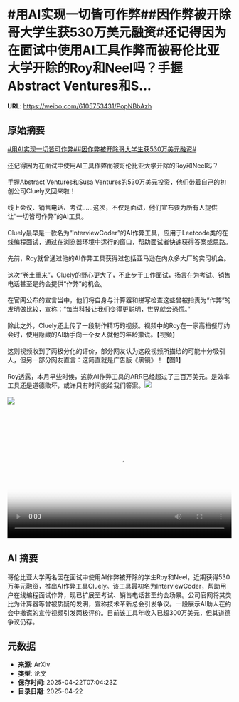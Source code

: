 # #用AI实现一切皆可作弊##因作弊被开除哥大学生获530万美元融资#还记得因为在面试中使用AI工具作弊而被哥伦比亚大学开除的Roy和Neel吗？手握Abstract Ventures和S...

**URL**: https://weibo.com/6105753431/PopNBbAzh

## 原始摘要

<a href="https://m.weibo.cn/search?containerid=231522type%3D1%26t%3D10%26q%3D%23%E7%94%A8AI%E5%AE%9E%E7%8E%B0%E4%B8%80%E5%88%87%E7%9A%86%E5%8F%AF%E4%BD%9C%E5%BC%8A%23&amp;extparam=%23%E7%94%A8AI%E5%AE%9E%E7%8E%B0%E4%B8%80%E5%88%87%E7%9A%86%E5%8F%AF%E4%BD%9C%E5%BC%8A%23" data-hide=""><span class="surl-text">#用AI实现一切皆可作弊#</span></a><a href="https://m.weibo.cn/search?containerid=231522type%3D1%26t%3D10%26q%3D%23%E5%9B%A0%E4%BD%9C%E5%BC%8A%E8%A2%AB%E5%BC%80%E9%99%A4%E5%93%A5%E5%A4%A7%E5%AD%A6%E7%94%9F%E8%8E%B7530%E4%B8%87%E7%BE%8E%E5%85%83%E8%9E%8D%E8%B5%84%23&amp;extparam=%23%E5%9B%A0%E4%BD%9C%E5%BC%8A%E8%A2%AB%E5%BC%80%E9%99%A4%E5%93%A5%E5%A4%A7%E5%AD%A6%E7%94%9F%E8%8E%B7530%E4%B8%87%E7%BE%8E%E5%85%83%E8%9E%8D%E8%B5%84%23" data-hide=""><span class="surl-text">#因作弊被开除哥大学生获530万美元融资#</span></a><br><br>还记得因为在面试中使用AI工具作弊而被哥伦比亚大学开除的Roy和Neel吗？<br><br>手握Abstract Ventures和Susa Ventures的530万美元投资，他们带着自己的初创公司Cluely又回来啦！<br><br>线上会议、销售电话、考试……这次，不仅是面试，他们宣布要为所有人提供让“一切皆可作弊”的AI工具。<br><br>Cluely最早是一款名为“InterviewCoder”的AI作弊工具，应用于Leetcode类的在线编程面试，通过在浏览器环境中运行的窗口，帮助面试者快速获得答案或思路。<br><br>先前，Roy就曾通过他的AI作弊工具获得过包括亚马逊在内众多大厂的实习机会。<br><br>这次“卷土重来”，Cluely的野心更大了，不止步于工作面试，扬言在为考试、销售电话甚至是约会提供“作弊”的机会。<br><br>在官网公布的宣言当中，他们将自身与计算器和拼写检查这些曾被指责为“作弊”的发明做比较，宣称：“每当科技让我们变得更聪明，世界就会恐慌。”<br><br>除此之外，Cluely还上传了一段制作精巧的视频。视频中的Roy在一家高档餐厅约会时，使用隐藏的AI助手向一个女人就他的年龄撒谎。【视频】<br><br>这则视频收到了两极分化的评价，部分网友认为这段视频所描绘的可能十分吸引人，但另一部分网友直言：这简直就是广告版《黑镜》！【图1】<br><br>Roy透露，本月早些时候，这款AI作弊工具的ARR已经超过了三百万美元。是效率工具还是道德败坏，或许只有时间能给我们答案。<img style="" src="https://tvax3.sinaimg.cn/large/006Fd7o3ly1i0pf34qzo5j30zk0k0dgn.jpg" referrerpolicy="no-referrer"><br><br><img style="" src="https://tvax3.sinaimg.cn/large/006Fd7o3gy1i0pewlxpdkj30t00xkdu7.jpg" referrerpolicy="no-referrer"><br><br><br clear="both"><div style="clear: both"></div><video controls="controls" poster="https://tvax1.sinaimg.cn/orj480/006Fd7o3ly1i0pf3407pxj30zk0k0dgn.jpg" style="width: 100%"><source src="https://f.video.weibocdn.com/o0/0PpcXdqblx08nFqEcoF201041200xL1s0E010.mp4?label=mp4_720p&amp;template=1280x720.25.0&amp;ori=0&amp;ps=1CwnkDw1GXwCQx&amp;Expires=1745308964&amp;ssig=98s8ptDT%2FJ&amp;KID=unistore,video"><source src="https://f.video.weibocdn.com/o0/289OudyAlx08nFqDBFyE01041200hlyS0E010.mp4?label=mp4_hd&amp;template=852x480.25.0&amp;ori=0&amp;ps=1CwnkDw1GXwCQx&amp;Expires=1745308964&amp;ssig=1Oj3n9w%2Bpc&amp;KID=unistore,video"><source src="https://f.video.weibocdn.com/o0/2yoYdYETlx08nFqCMaHC01041200bllG0E010.mp4?label=mp4_ld&amp;template=640x360.25.0&amp;ori=0&amp;ps=1CwnkDw1GXwCQx&amp;Expires=1745308964&amp;ssig=N6cwQtdCeN&amp;KID=unistore,video"><p>视频无法显示，请前往<a href="https://video.weibo.com/show?fid=1034%3A5158189667385378" target="_blank" rel="noopener noreferrer">微博视频</a>观看。</p></video>

## AI 摘要

哥伦比亚大学两名因在面试中使用AI作弊被开除的学生Roy和Neel，近期获得530万美元融资，推出AI作弊工具Cluely。该工具最初名为InterviewCoder，帮助用户在线编程面试作弊，现已扩展至考试、销售电话甚至约会场景。公司官网将其类比为计算器等曾被质疑的发明，宣称技术革新总会引发争议。一段展示AI助人在约会中撒谎的宣传视频引发两极评价。目前该工具年收入已超300万美元，但其道德争议仍存。

## 元数据

- **来源**: ArXiv
- **类型**: 论文
- **保存时间**: 2025-04-22T07:04:23Z
- **目录日期**: 2025-04-22
